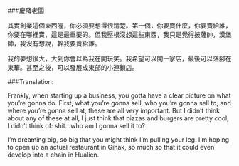 ###慶降老闆

其實創業這個東西喔，你必須要想得很清楚。第一個，你要賣什麼，你要賣給誰，你要在哪裡賣，這是最重要的。但我壓根沒想這些東西，我只是覺得披薩帥，漢堡帥，我沒有想說，幹我要賣給誰。

我的夢想很大，大到你會以為我在開玩笑。我希望可以開一家店，最後可以落腳在東華。甚至之後，可以發展成東部的小連鎖店。

###Translation:

Frankly, when starting up a business, you gotta have a clear picture on what you’re gonna do. First, what you’re gonna sell, who you’re gonna sell to, and where you’re gonna sell at, these are all very important. But I didn’t think about any of these at all, I just think that pizzas and burgers are pretty cool, I didn’t think of: shit…who am I gonna sell it to?
	
I’m dreaming big, so big that you might think I’m pulling your leg. I’m hoping to open up an actual restaurant in Gihak, so much so that it could even develop into a chain in Hualien.
